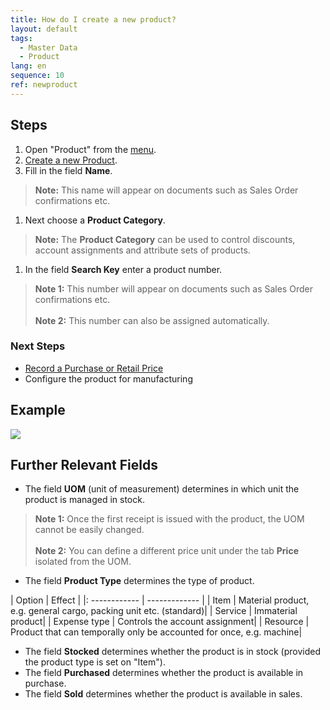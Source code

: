 ```yaml
---
title: How do I create a new product?
layout: default
tags:
  - Master Data
  - Product
lang: en
sequence: 10
ref: newproduct
---
```


## Steps

1. Open "Product" from the [menu](Menu).
1. [Create a new Product](New_Record_Window).
1. Fill in the field **Name**.
 >**Note:** This name will appear on documents such as Sales Order confirmations etc.

1. Next choose a **Product Category**.
 >**Note:** The **Product Category** can be used to control discounts, account assignments and attribute sets of products.

1. In the field **Search Key** enter a product number.
 >**Note 1:** This number will appear on documents such as Sales Order confirmations etc.<br><br>
 >**Note 2:** This number can also be assigned automatically.

### Next Steps
- [Record a Purchase or Retail Price](ProductPrice)
- Configure the product for manufacturing

## Example

![](assets/NewProduct.gif)

## Further Relevant Fields

- The field **UOM** (unit of measurement) determines in which unit the product is managed in stock.
 >**Note 1:** Once the first receipt is issued with the product, the UOM cannot be easily changed.<br><br>
 >**Note 2:** You can define a different price unit under the tab **Price** isolated from the UOM.

- The field **Product Type** determines the type of product.

|	Option | Effect |
|:	------------ | ------------- |
|	Item | Material product, e.g. general cargo, packing unit etc. (standard)|
|	Service | Immaterial product|
|	Expense type | Controls the account assignment|
|	Resource | Product that can temporally only be accounted for once, e.g. machine|

- The field **Stocked** determines whether the product is in stock (provided the product type is set on "Item").
- The field **Purchased** determines whether the product is available in purchase.
- The field **Sold** determines whether the product is available in sales.

